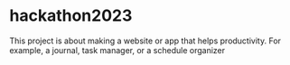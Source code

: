 # hackathon2023
This project is about making a website or app that helps productivity. For example, a journal, task manager, or a schedule organizer
